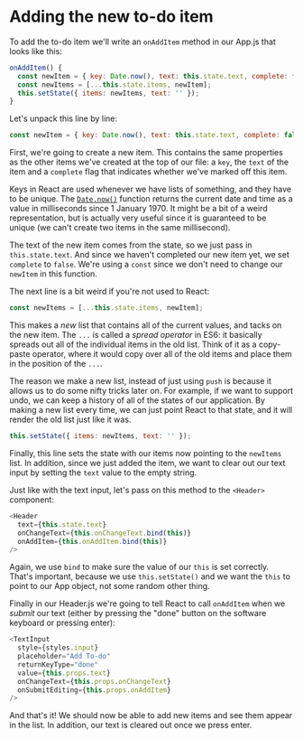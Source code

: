 # Adding the new to-do item

To add the to-do item we'll write an `onAddItem` method in our App.js that looks like this:

```js
onAddItem() {
  const newItem = { key: Date.now(), text: this.state.text, complete: false };
  const newItems = [...this.state.items, newItem];
  this.setState({ items: newItems, text: '' });
}
```

Let's unpack this line by line:

```js
const newItem = { key: Date.now(), text: this.state.text, complete: false };
```

First, we're going to create a new item. This contains the same properties as the other items we've created at the top of our file: a `key`, the `text` of the item and a `complete` flag that indicates whether we've marked off this item.

Keys in React are used whenever we have lists of something, and they have to be unique. The [`Date.now()`](https://developer.mozilla.org/en-US/docs/Web/JavaScript/Reference/Global_Objects/Date/now) function returns the current date and time as a value in milliseconds since 1 January 1970. It might be a bit of a weird representation, but is actually very useful since it is guaranteed to be unique \(we can't create two items in the same millisecond\).

The text of the new item comes from the state, so we just pass in `this.state.text`. And since we haven't completed our new item yet, we set `complete` to `false`. We're using a `const` since we don't need to change our `newItem` in this function.

The next line is a bit weird if you're not used to React:

```js
const newItems = [...this.state.items, newItem];
```

This makes a _new_ list that contains all of the current values, and tacks on the new item. The `...` is called a _spread operator_ in ES6: it basically spreads out all of the individual items in the old list. Think of it as a copy-paste operator, where it would copy over all of the old items and place them in the position of the `...`.

The reason we make a new list, instead of just using `push` is because it allows us to do some nifty tricks later on. For example, if we want to support undo, we can keep a history of all of the states of our application. By making a new list every time, we can just point React to that state, and it will render the old list just like it was.

```js
this.setState({ items: newItems, text: '' });
```

Finally, this line sets the state with our items now pointing to the `newItems` list. In addition, since we just added the item, we want to clear out our text input by setting the `text` value to the empty string.

Just like with the text input, let's pass on this method to the `<Header>` component:

```js
<Header
  text={this.state.text}
  onChangeText={this.onChangeText.bind(this)}
  onAddItem={this.onAddItem.bind(this)}
/>
```

Again, we use `bind` to make sure the value of our `this` is set correctly. That's important, because we use `this.setState()` and we want the `this` to point to our App object, not some random other thing.

Finally in our Header.js we're going to tell React to call `onAddItem` when we _submit_ our text \(either by pressing the "done" button on the software keyboard or pressing enter\):

```js
<TextInput
  style={styles.input}
  placeholder="Add To-do"
  returnKeyType="done"
  value={this.props.text}
  onChangeText={this.props.onChangeText}
  onSubmitEditing={this.props.onAddItem}
/>
```

And that's it! We should now be able to add new items and see them appear in the list. In addition, our text is cleared out once we press enter.
